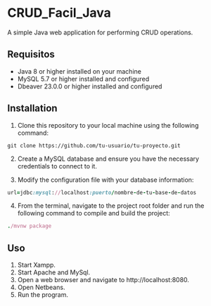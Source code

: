 # CRUD_Facil_Java
A simple Java web application for performing CRUD operations.

## Requisitos

- Java 8 or higher installed on your machine
- MySQL 5.7 or higher installed and configured
- Dbeaver 23.0.0 or higher installed and configured

## Installation

1. Clone this repository to your local machine using the following command:
```
git clone https://github.com/tu-usuario/tu-proyecto.git
```

2. Create a MySQL database and ensure you have the necessary credentials to connect to it.

3. Modify the configuration file with your database information:
```ruby
url=jdbc:mysql://localhost:puerto/nombre-de-tu-base-de-datos
```

4. From the terminal, navigate to the project root folder and run the following command to compile and build the project:
```ruby
./mvnw package
```

## Uso

1. Start Xampp.
2. Start Apache and MySql.
3. Open a web browser and navigate to http://localhost:8080.
4. Open Netbeans.
5. Run the program.
